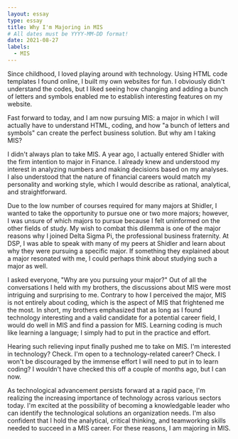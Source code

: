 ```yaml
---
layout: essay
type: essay
title: Why I'm Majoring in MIS
# All dates must be YYYY-MM-DD format!
date: 2021-08-27
labels:
  - MIS
---
```


Since childhood, I loved playing around with technology. Using HTML code templates I found online, I built my own websites for fun. I obviously didn't understand the codes, but I liked seeing how changing and adding a bunch of letters and symbols enabled me to establish interesting features on my website. 

Fast forward to today, and I am now pursuing MIS: a major in which I will actually have to understand HTML, coding, and how "a bunch of letters and symbols" can create the perfect business solution. But why am I taking MIS? 

I didn't always plan to take MIS. A year ago, I actually entered Shidler with the firm intention to major in Finance. I already knew and understood my interest in analyzing numbers and making decisions based on my analyses. I also understood that the nature of financial careers would match my personality and working style, which I would describe as rational, analytical, and straightforward. 

Due to the low number of courses required for many majors at Shidler, I wanted to take the opportunity to pursue one or two more majors; however, I was unsure of which majors to pursue because I felt uninformed on the other fields of study. My wish to combat this dilemma is one of the major reasons why I joined Delta Sigma Pi, the professional business fraternity. At DSP, I was able to speak with many of my peers at Shidler and learn about why they were pursuing a specific major. If something they explained about a major resonated with me, I could perhaps think about studying such a major as well.

I asked everyone, "Why are you pursuing your major?" Out of all the conversations I held with my brothers, the discussions about MIS were most intriguing and surprising to me. Contrary to how I perceived the major, MIS is not entirely about coding, which is the aspect of MIS that frightened me the most. In short, my brothers emphasized that as long as I found technology interesting and a valid candidate for a potential career field, I would do well in MIS and find a passion for MIS. Learning coding is much like learning a language; I simply had to put in the practice and effort.

Hearing such relieving input finally pushed me to take on MIS. I'm interested in technology? Check. I'm open to a technology-related career? Check. I won't be discouraged by the immense effort I will need to put in to learn coding? I wouldn't have checked this off a couple of months ago, but I can now. 

As technological advancement persists forward at a rapid pace, I'm realizing the increasing importance of technology across various sectors today. I'm excited at the possibility of becoming a knowledgable leader who can identify the technological solutions an organization needs. I'm also confident that I hold the analytical, critical thinking, and teamworking skills needed to succeed in a MIS career. For these reasons, I am majoring in MIS.

